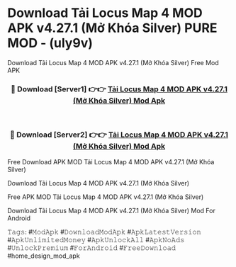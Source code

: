 # Download Tải Locus Map 4 MOD APK v4.27.1 (Mở Khóa Silver) PURE MOD - (uly9v)
Download Tải Locus Map 4 MOD APK v4.27.1 (Mở Khóa Silver) Free Mod APK

<div align="center">
<h3>🔴 Download [Server1] 👉👉 <a href="https://apk-comot.site?title=Tải_Locus_Map_4_MOD_APK_v4.27.1_(Mở_Khóa_Silver)">Tải Locus Map 4 MOD APK v4.27.1 (Mở Khóa Silver) Mod Apk</a></h3><br>

<h3>🔴 Download [Server2] 👉👉 <a href="https://apk-comot.site?title=Tải_Locus_Map_4_MOD_APK_v4.27.1_(Mở_Khóa_Silver)">Tải Locus Map 4 MOD APK v4.27.1 (Mở Khóa Silver) Mod Apk</a></h3>
</div>


Free Download APK MOD Tải Locus Map 4 MOD APK v4.27.1 (Mở Khóa Silver)

Download Tải Locus Map 4 MOD APK v4.27.1 (Mở Khóa Silver) 

Free APK MOD Tải Locus Map 4 MOD APK v4.27.1 (Mở Khóa Silver) 

Download Tải Locus Map 4 MOD APK v4.27.1 (Mở Khóa Silver) Mod For Android

𝚃𝚊𝚐𝚜: #𝙼𝚘𝚍𝙰𝚙𝚔 #𝙳𝚘𝚠𝚗𝚕𝚘𝚊𝚍𝙼𝚘𝚍𝙰𝚙𝚔 #𝙰𝚙𝚔𝙻𝚊𝚝𝚎𝚜𝚝𝚅𝚎𝚛𝚜𝚒𝚘𝚗 #𝙰𝚙𝚔𝚄𝚗𝚕𝚒𝚖𝚒𝚝𝚎𝚍𝙼𝚘𝚗𝚎𝚢 #𝙰𝚙𝚔𝚄𝚗𝚕𝚘𝚌𝚔𝙰𝚕𝚕 #𝙰𝚙𝚔𝙽𝚘𝙰𝚍𝚜 #𝚄𝚗𝚕𝚘𝚌𝚔𝙿𝚛𝚎𝚖𝚒𝚞𝚖 #𝙵𝚘𝚛𝙰𝚗𝚍𝚛𝚘𝚒𝚍 #𝙵𝚛𝚎𝚎𝙳𝚘𝚠𝚗𝚕𝚘𝚊𝚍 #home_design_mod_apk